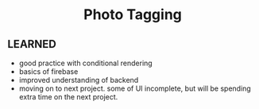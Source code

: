 <h1 align="center" >
  Photo Tagging
</h1>

<h2 >
 LEARNED
</h2>

- good practice with conditional rendering
- basics of firebase
- improved understanding of backend
- moving on to next project. some of UI incomplete, but will be spending extra time on the next project.
